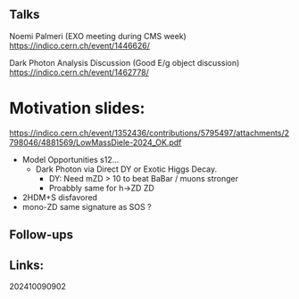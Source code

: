 ## Talks

Noemi Palmeri (EXO meeting during CMS week)
https://indico.cern.ch/event/1446626/

Dark Photon Analysis Discussion (Good E/g object discussion)
https://indico.cern.ch/event/1462778/

# Motivation slides: 
https://indico.cern.ch/event/1352436/contributions/5795497/attachments/2798046/4881569/LowMassDiele-2024_OK.pdf

- Model Opportunities s12... 
	- Dark Photon via Direct DY or Exotic Higgs Decay. 
		- DY: Need mZD > 10 to beat BaBar / muons stronger
		- Proabbly same for h->ZD ZD
- 2HDM+S disfavored 
- mono-ZD same signature as SOS ? 

## Follow-ups


## Links: 



202410090902
